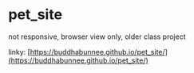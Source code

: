 # pet_site
not responsive, browser view only, older class project

linky: [https://buddhabunnee.github.io/pet_site/](https://buddhabunnee.github.io/pet_site/)
